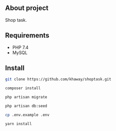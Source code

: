 ## About project
Shop task.

## Requirements
- PHP 7.4
- MySQL

## Install
```bash
git clone https://github.com/khaway/shoptask.git

composer install

php artisan migrate

php artisan db:seed

cp .env.example .env

yarn install
```
